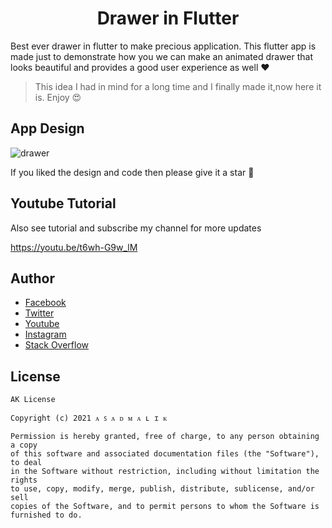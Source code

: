 <h1 align="center">Drawer in Flutter</h1>

Best ever drawer in flutter to make precious application. This flutter app is made just to demonstrate how you we can make an animated drawer that looks beautiful and provides a good user experience as well ❤

> This idea I had in mind for a long time and I finally made it,now here it is. Enjoy 😍

## App Design 
![drawer](https://user-images.githubusercontent.com/36697784/108592442-b50d5700-738f-11eb-82d2-ec24a8a0026a.png)


If you liked the design and code then please give it a star 🌟 

## Youtube Tutorial
Also see tutorial and subscribe my channel for more updates 

https://youtu.be/t6wh-G9w_lM

## Author 
- [Facebook](https://www.facebook.com/AsadMalikOfficial1/)
- [Twitter](https://twitter.com/Its__AsadMalik)
- [Youtube](https://www.youtube.com/channel/UCURSHhwwry8ur4-7zxN_Row)
- [Instagram](https://www.instagram.com/Its__AsadMalik)
- [Stack Overflow](https://stackoverflow.com/users/15258043/%e1%b4%80-%ea%9c%b1-%e1%b4%80-%e1%b4%85-%e1%b4%8d-%e1%b4%80-%ca%9f-%c9%aa-%e1%b4%8b?tab=profile)

## License 

```
AK License

Copyright (c) 2021 ᴀ ꜱ ᴀ ᴅ ᴍ ᴀ ʟ ɪ ᴋ

Permission is hereby granted, free of charge, to any person obtaining a copy
of this software and associated documentation files (the "Software"), to deal
in the Software without restriction, including without limitation the rights
to use, copy, modify, merge, publish, distribute, sublicense, and/or sell
copies of the Software, and to permit persons to whom the Software is
furnished to do.

```
